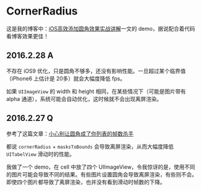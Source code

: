 # CornerRadius

这是我的博客中：[iOS高效添加圆角效果实战讲解](http://www.jianshu.com/p/f970872fdc22)一文的 demo，据说配合着代码看博客效果更佳！

## 2016.2.28 A

不存在 iOS9 优化，只是圆角不够多，还没有影响性能。一旦超过某个临界值（iPhone6 上估计是 20多）就会大幅度降低 fps。

如果 `UIImageView` 的 width 和 height 相同，在某些情况下（可能是图片带有 alpha 通道），系统可能会自动优化，这时候就不会出现离屏渲染。

## 2016.2.27 Q
参考了这篇文章：[小心别让圆角成了你列表的帧数杀手](http://www.cocoachina.com/ios/20150803/12873.html)

都说 `cornerRadius` + `masksToBounds` 会导致离屏渲染，从而大幅度降低 `UITabelView` 滑动时的性能。

我做了一个 demo，在 cell 中放了四个 UIImageView，令我惊讶的是，使用不同的图片可能会导致不同的结果。有些图片设置圆角会导致离屏渲染，有些则不会。即使四个图片都导致了离屏渲染，也并没有看到滑动时帧数的下降。